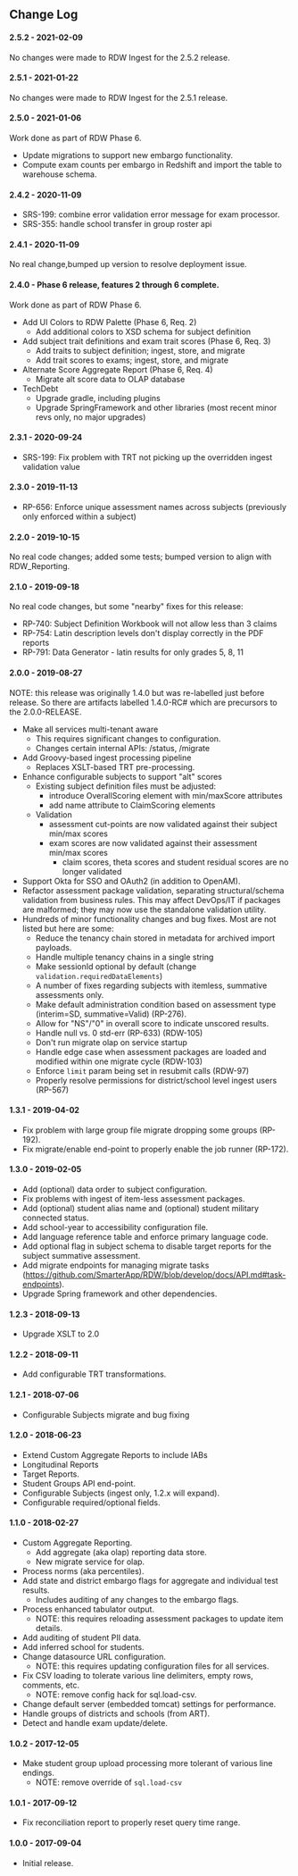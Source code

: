 ## Change Log

#### 2.5.2 - 2021-02-09

No changes were made to RDW Ingest for the 2.5.2 release.

#### 2.5.1 - 2021-01-22

No changes were made to RDW Ingest for the 2.5.1 release.

#### 2.5.0 - 2021-01-06

Work done as part of RDW Phase 6.

* Update migrations to support new embargo functionality.
* Compute exam counts per embargo in Redshift and import the table to 
warehouse schema.
  
#### 2.4.2 - 2020-11-09

* SRS-199: combine error validation error message for exam processor.
* SRS-355: handle school transfer in group roster api

#### 2.4.1 - 2020-11-09

No real change,bumped up version to resolve deployment issue.  

#### 2.4.0 - Phase 6 release, features 2 through 6 complete.

Work done as part of RDW Phase 6.

* Add UI Colors to RDW Palette (Phase 6, Req. 2)
    * Add additional colors to XSD schema for subject definition
* Add subject trait definitions and exam trait scores (Phase 6, Req. 3)
    * Add traits to subject definition; ingest, store, and migrate
    * Add trait scores to exams; ingest, store, and migrate    
* Alternate Score Aggregate Report (Phase 6, Req. 4)
    * Migrate alt score data to OLAP database
* TechDebt
    * Upgrade gradle, including plugins
    * Upgrade SpringFramework and other libraries (most recent minor revs only, no major upgrades)

#### 2.3.1 - 2020-09-24

* SRS-199: Fix problem with TRT not picking up the overridden ingest validation value 

#### 2.3.0 - 2019-11-13

* RP-656: Enforce unique assessment names across subjects (previously only enforced within a subject)

#### 2.2.0 - 2019-10-15

No real code changes; added some tests; bumped version to align with RDW_Reporting.

#### 2.1.0 - 2019-09-18

No real code changes, but some "nearby" fixes for this release:
* RP-740: Subject Definition Workbook will not allow less than 3 claims
* RP-754: Latin description levels don't display correctly in the PDF reports
* RP-791: Data Generator - latin results for only grades 5, 8, 11

#### 2.0.0 - 2019-08-27

NOTE: this release was originally 1.4.0 but was re-labelled just before release. So there are artifacts labelled 1.4.0-RC# which are precursors to the 2.0.0-RELEASE.

* Make all services multi-tenant aware
    * This requires significant changes to configuration.
    * Changes certain internal APIs: /status, /migrate
* Add Groovy-based ingest processing pipeline
    * Replaces XSLT-based TRT pre-processing.
* Enhance configurable subjects to support "alt" scores
    * Existing subject definition files must be adjusted:
        * introduce OverallScoring element with min/maxScore attributes
        * add name attribute to ClaimScoring elements
    * Validation
        * assessment cut-points are now validated against their subject min/max scores
        * exam scores are now validated against their assessment min/max scores
            * claim scores, theta scores and student residual scores are no longer validated
* Support Okta for SSO and OAuth2 (in addition to OpenAM).
* Refactor assessment package validation, separating structural/schema validation from business rules.
This may affect DevOps/IT if packages are malformed; they may now use the standalone validation utility.
* Hundreds of minor functionality changes and bug fixes. Most are not listed but here are some:             
    * Reduce the tenancy chain stored in metadata for archived import payloads.
    * Handle multiple tenancy chains in a single string
    * Make sessionId optional by default (change `validation.requiredDataElements`)
    * A number of fixes regarding subjects with itemless, summative assessments only.
    * Make default administration condition based on assessment type (interim=SD, summative=Valid) (RP-276).
    * Allow for "NS"/"0" in overall score to indicate unscored results.
    * Handle null vs. 0 std-err (RP-633) (RDW-105)
    * Don't run migrate olap on service startup
    * Handle edge case when assessment packages are loaded and modified within one migrate cycle (RDW-103)
    * Enforce `limit` param being set in resubmit calls (RDW-97)
    * Properly resolve permissions for district/school level ingest users (RP-567)

#### 1.3.1 - 2019-04-02

* Fix problem with large group file migrate dropping some groups (RP-192).
* Fix migrate/enable end-point to properly enable the job runner (RP-172).

#### 1.3.0 - 2019-02-05

* Add (optional) data order to subject configuration.
* Fix problems with ingest of item-less assessment packages.
* Add (optional) student alias name and (optional) student military connected status.
* Add school-year to accessibility configuration file.
* Add language reference table and enforce primary language code.
* Add optional flag in subject schema to disable target reports for the subject summative assessment.
* Add migrate endpoints for managing migrate tasks (https://github.com/SmarterApp/RDW/blob/develop/docs/API.md#task-endpoints).
* Upgrade Spring framework and other dependencies.

#### 1.2.3 - 2018-09-13

* Upgrade XSLT to 2.0

#### 1.2.2 - 2018-09-11

* Add configurable TRT transformations.

#### 1.2.1 - 2018-07-06

* Configurable Subjects migrate and bug fixing

#### 1.2.0 - 2018-06-23

* Extend Custom Aggregate Reports to include IABs
* Longitudinal Reports
* Target Reports.
* Student Groups API end-point.
* Configurable Subjects (ingest only, 1.2.x will expand).
* Configurable required/optional fields.

#### 1.1.0 - 2018-02-27

* Custom Aggregate Reporting.
    * Add aggregate (aka olap) reporting data store.
    * New migrate service for olap.
* Process norms (aka percentiles).
* Add state and district embargo flags for aggregate and individual test results.
    * Includes auditing of any changes to the embargo flags.
* Process enhanced tabulator output.
    * NOTE: this requires reloading assessment packages to update item details.
* Add auditing of student PII data.
* Add inferred school for students.
* Change datasource URL configuration.
    * NOTE: this requires updating configuration files for all services.
* Fix CSV loading to tolerate various line delimiters, empty rows, comments, etc.
    * NOTE: remove config hack for sql.load-csv.
* Change default server (embedded tomcat) settings for performance.
* Handle groups of districts and schools (from ART).
* Detect and handle exam update/delete.      
    
#### 1.0.2 - 2017-12-05

* Make student group upload processing more tolerant of various line endings.
    * NOTE: remove override of `sql.load-csv`

#### 1.0.1 - 2017-09-12

* Fix reconciliation report to properly reset query time range.

#### 1.0.0 - 2017-09-04

* Initial release.

